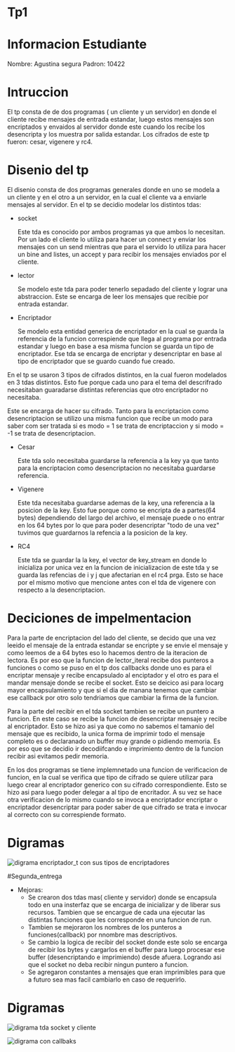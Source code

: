 # Tp1

# Informacion Estudiante

Nombre: Agustina segura
Padron: 10422

# Intruccion

El tp consta de de dos programas ( un cliente y un servidor) en donde el cliente recibe mensajes de entrada estandar, luego estos mensajes son encriptados y envaidos al servidor donde este cuando los recibe los desencripta y los muestra por salida estandar. Los cifrados de este tp fueron: cesar, vigenere y rc4.


# Disenio del tp

El disenio consta de dos programas generales donde en uno se modela a un cliente y en el otro a un servidor, en la cual el cliente va a enviarle mensajes al servidor.
En el tp se decidio modelar los distintos tdas:

* socket

    Este tda es conocido por ambos programas ya que ambos lo necesitan. Por un lado el cliente lo utiliza para hacer un connect y enviar los mensajes con un send mientras que para el servido lo utiliza para hacer un bine and listes, un accept y para recibir los mensajes enviados por el cliente.

* lector

    Se modelo este tda para poder tenerlo sepadado del cliente y lograr una abstraccion. Este se encarga de leer los mensajes que recibie por entrada estandar.

* Encriptador

    Se modelo esta entidad generica de encriptador en la cual se guarda la referencia de la funcion correspiende que llega al programa por entrada estandar y luego en base a esa misma funcion se guarda un tipo de encriptador. Ese tda se encarga de encriptar y desencriptar en base al tipo de encriptador que se guardo cuando fue creado.

En el tp se usaron 3 tipos de cifrados distintos, en la cual fueron modelados en 3 tdas distintos. Esto fue porque cada uno para el tema del descrifrado necesitaban guaradarse distintas referencias que otro encriptador no necesitaba.

Este se encarga de hacer su cifrado. Tanto para la encriptacion como desencriptacion se utilizo una misma funcion que recibe un modo para saber com ser tratada si es modo = 1  se trata de encriptaccion y si modo = -1 se trata de desencriptacion.

* Cesar    

    Este tda solo necesitaba guardarse la referencia a la key ya que tanto para la encriptacion como desencriptacion no necesitaba guardarse referencia.

* Vigenere

    Este tda necesitaba guardarse ademas de la key, una referencia a la posicion de la key. Esto fue porque como se encripta de a partes(64 bytes) dependiendo del largo del archivo, el mensaje puede o no entrar en los 64 bytes por lo que para poder desencriptar "todo de una vez" tuvimos que guardarnos la refencia a la posicion de la key.

* RC4

    Este tda se guardar la la key, el vector de key_stream en donde lo inicializa por unica vez en la funcion de inicializacion de este tda y se guarda las refencias de i y j que afectarian en el rc4 prga. Esto se hace por el mismo motivo que mencione antes con el tda de vigenere con respecto a la desencriptacion.


# Deciciones de impelmentacion

Para la parte de encriptacion del lado del cliente, se decido que una vez leeido el mensaje de la entrada estandar se encripte y se envie el mensaje y como leemos de a 64 bytes eso lo hacemos dentro de la iteracion de lectora. Es por eso que la funcion de lector_iteral recibe dos punteros a funciones o como se puso en el tp dos callbacks donde uno es para el encriptar mensaje y recibe encapsulado al enciptador y el otro es para el mandar mensaje donde se recibe el socket. Esto se deicico asi para locarg mayor encapsulamiento y que si el dia de manana tenemos que cambiar ese callback por otro solo tendriamos que cambiar la firma de la funcion.

Para la parte del recibir en el tda socket tambien se recibe un puntero a funcion. En este caso se recibe la funcion de desencriptar mensaje y recibe al encriptador. Esto se hizo asi ya que como no sabemos el tamanio del mensaje que es recibido, la unica forma de imprimir todo el mensaje completo es o declaranado un buffer muy grande o pidiendo memoria. Es por eso que se decidio ir decodiifcando e imprimiento dentro de la funcion recibir asi evitamos pedir memoria.

En los dos programas se tiene implemnetado una funcion de verificacion de funcion, en la cual se verifica que tipo de cifrado se quiere utilizar para luego crear al encriptador generico con su cifrado correspondiente. Esto se hizo asi para luego poder delegar a al tipo de encritador.
A su vez se hace otra verificacion de lo mismo cuando se invoca a encriptador encriptar o encriptador desencriptar para poder saber de que cifrado se trata e invocar al correcto con su correspiende formato.

# Digramas

![digrama encriptador_t con sus tipos de encriptadores](https://github.com/agustinaa235/Tp1/blob/main/encriptadores%20(1).png)



#Segunda_entrega

* Mejoras:
    * Se crearon dos tdas mas( cliente y servidor) donde se encapsula todo en
    una insterfaz que se encarga de inicializar y de liberar sus recursos.
    Tambien que se encargue de cada una ejecutar las distintas funciones que
    les corresponde en una funcion de run.
    * Tambien se mejoraron los nombres de los punteros a funciones(callback)
    por nnombre mas descriptivos.
    * Se cambio la logica de recibir del socket donde este solo se encarga de
    recibir los bytes y cargarlos en el buffer para luego procesar ese buffer
    (desencriptando e imprimiendo) desde afuera. Logrando asi que el socket
    no deba recibir ningun puntero a funcion.
    * Se agregaron constantes a mensajes que eran imprimibles para que a
    futuro sea mas facil cambiarlo en caso de requerirlo.
# Digramas

![digrama tda socket y cliente](https://github.com/agustinaa235/Tp1/blob/main/digrama_cliente_servidor.png)

![digrama con callbaks](https://github.com/agustinaa235/Tp1/blob/main/interfacez_lector_socket2.0.png)    

